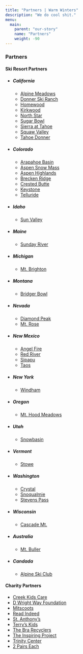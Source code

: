 ```yaml
---
title: "Partners | Warm Winters"
description: "We do cool shit."
menu:
  main:
    parent: "our-story"
    name: "Partners"
    weight: -90
---
```


<h3>Partners</h3>

<h4>Ski Resort Partners</h4>

<ul class="link-list-list">
  <li>
    <h5>California</h5>
    <ul class="link-list">
      <li><a href="https://squawalpine.com/" target="_blank">Alpine Meadows <i data-feather="external-link"></i></a></li>
      <li><a href="https://www.donnerskiranch.com/" target="_blank">Donner Ski Ranch <i data-feather="external-link"></i></a></li>
      <li><a href="https://www.skihomewood.com/" target="_blank">Homewood <i data-feather="external-link"></i></a></li>
      <li><a href="https://www.kirkwood.com/" target="_blank">Kirkwood <i data-feather="external-link"></i></a></li>
      <li><a href="https://www.northstarcalifornia.com/" target="_blank">North Star <i data-feather="external-link"></i></a></li>
      <li><a href="http://www.sugarbowl.com/" target="_blank">Sugar Bowl <i data-feather="external-link"></i></a></li>
      <li><a href="https://www.sierraattahoe.com/" target="_blank">Sierra at Tahoe <i data-feather="external-link"></i></a></li>
      <li><a href="https://squawalpine.com/" target="_blank">Squaw Valley <i data-feather="external-link"></i></a></li>
      <li><a href="http://www.tahoedonner.com/" target="_blank">Tahoe Donner <i data-feather="external-link"></i></a></li>
    </ul>
  </li>
  <li>
    <h5>Colorado</h5>
    <ul class="link-list">
      <li><a href="https://www.arapahoebasin.com/" target="_blank">Arapahoe Basin <i data-feather="external-link"></i></a></li>
      <li><a href="https://www.aspensnowmass.com/" target="_blank">Aspen Snow Mass <i data-feather="external-link"></i></a></li>
      <li><a href="https://www.aspensnowmass.com/our-mountains/aspen-mountain/" target="_blank">Aspen Highlands <i data-feather="external-link"></i></a></li>
      <li><a href="https://www.breckenridge.com/" target="_blank">Brecken Ridge <i data-feather="external-link"></i></a></li>
      <li><a href="https://www.skicb.com/" target="_blank">Crested Butte <i data-feather="external-link"></i></a></li>
      <li><a href="https://www.keystoneresort.com/" target="_blank">Keystone <i data-feather="external-link"></i></a></li>
      <li><a href="http://www.tellurideskiresort.com/" target="_blank">Telluride <i data-feather="external-link"></i></a></li>
    </ul>
  </li>
  <li>
    <h5>Idaho</h5>
    <ul class="link-list">
      <li><a href="https://www.sunvalley.com/" target="_blank">Sun Valley <i data-feather="external-link"></i></a></li>
    </ul>
  </li>
  <li>
    <h5>Maine</h5>
    <ul class="link-list">
      <li><a href="https://www.sundayriver.com/" target="_blank">Sunday River <i data-feather="external-link"></i></a></li>
    </ul>
  </li>
  <li>
    <h5>Michigan</h5>
    <ul class="link-list">
      <li><a href="https://www.mtbrighton.com/" target="_blank">Mt. Brighton <i data-feather="external-link"></i></a></li>
    </ul>
  </li>
  <li>
    <h5>Montana</h5>
    <ul class="link-list">
      <li><a href="https://bridgerbowl.com/" target="_blank">Bridger Bowl <i data-feather="external-link"></i></a></li>
    </ul>
  </li>
  <li>
    <h5>Nevada</h5>
    <ul class="link-list">
      <li><a href="https://www.diamondpeak.com" target="_blank">Diamond Peak <i data-feather="external-link"></i></a></li>
      <li><a href="https://skirose.com/" target="_blank">Mt. Rose <i data-feather="external-link"></i></a></li>
    </ul>
  </li>
  <li>
    <h5>New Mexico</h5>
    <ul class="link-list">
      <li><a href="https://www.angelfireresort.com/" target="_blank">Angel Fire <i data-feather="external-link"></i></a></li>
      <li><a href="https://www.redriverskiarea.com/" target="_blank">Red River <i data-feather="external-link"></i></a></li>
      <li><a href="https://www.sipapunm.com/" target="_blank">Sipapu <i data-feather="external-link"></i></a></li>
      <li><a href="https://www.skitaos.com/" target="_blank">Taos <i data-feather="external-link"></i></a></li>
    </ul>
  </li>
  <li>
    <h5>New York</h5>
    <ul class="link-list">
      <li><a href="http://www.windhammountain.com/" target="_blank">Windham <i data-feather="external-link"></i></a></li>
    </ul>
  </li>
  <li>
    <h5>Oregon</h5>
    <ul class="link-list">
      <li><a href="https://www.skihood.com/" target="_blank">Mt. Hood Meadows <i data-feather="external-link"></i></a></li>
    </ul>
  </li>
  <li>
    <h5>Utah</h5>
    <ul class="link-list">
      <li><a href="https://www.snowbasin.com/" target="_blank">Snowbasin <i data-feather="external-link"></i></a></li>
    </ul>
  </li>
  <li>
    <h5>Vermont</h5>
    <ul class="link-list">
      <li><a href="https://www.stowe.com/" target="_blank">Stowe <i data-feather="external-link"></i></a></li>
    </ul>
  </li>
  <li>
    <h5>Washington</h5>
    <ul class="link-list">
      <li><a href="https://www.crystalmountainresort.com/" target="_blank">Crystal <i data-feather="external-link"></i></a></li>
      <li><a href="http://www.summitatsnoqualmie.com/" target="_blank">Snoqualmie <i data-feather="external-link"></i></a></li>
      <li><a href="https://www.stevenspass.com/site/" target="_blank">Stevens Pass <i data-feather="external-link"></i></a></li>
    </ul>
  </li>
  <li>
    <h5>Wisconsin</h5>
    <ul class="link-list">
      <li><a href="http://www.cascademountain.com/" target="_blank">Cascade Mt. <i data-feather="external-link"></i></a></li>
    </ul>
  </li>
  <li>
    <h5>Australia</h5>
    <ul class="link-list">
      <li><a href="https://www.mtbuller.com.au/" target="_blank">Mt. Buller <i data-feather="external-link"></i></a></li>
    </ul>
  </li>
  <li>
    <h5>Candada</h5>
    <ul class="link-list">
      <li><a href="https://alpineskiclub.com/" target="_blank">Alpine Ski Club <i data-feather="external-link"></i></a></li>
    </ul>
  </li>
</ul>

<h4>Charity Partners</h4>

<ul class="link-list-simple">
  <li><a href="http://creekkids.org/" target="_blank">Creek Kids Care <i data-feather="external-link"></i></a></li>
  <li><a href="https://www.dwrightwayfoundation.org/" target="_blank">D Wright Way Foundation <i data-feather="external-link"></i></a></li>
  <li><a href="https://www.mitscoots.com/" target="_blank">Mitscoots <i data-feather="external-link"></i></a></li>
  <li><a href="http://readindeed.org/" target="_blank">Read Indeed <i data-feather="external-link"></i></a></li>
  <li><a href="https://www.stanthonysf.org/" target="_blank">St. Anthony&rsquo;s <i data-feather="external-link"></i></a></li>
  <li><a href="http://www.tmkids.org/" target="_blank">Terry&rsquo;s Kids <i data-feather="external-link"></i></a></li>
  <li><a href="https://www.brarecycling.com/" target="_blank">The Bra Recyclers <i data-feather="external-link"></i></a></li>
  <li><a href="http://www.theinspiringproject.com/" target="_blank">The Inspiring Project <i data-feather="external-link"></i></a></li>
  <li><a href="http://trinitycenterwc.org/" target="_blank">Trinity Center <i data-feather="external-link"></i></a></li>
  <li><a href="https://www.facebook.com/2-Pairs-Each-1663324283883742/" target="_blank">2 Pairs Each <i data-feather="external-link"></i></a></li>
</ul>
